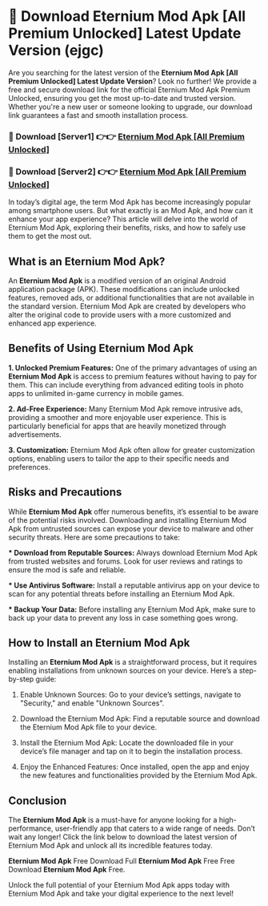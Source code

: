 # 🤖 Download Eternium Mod Apk [All Premium Unlocked] Latest Update Version (ejgc)

Are you searching for the latest version of the <strong>Eternium Mod Apk [All Premium Unlocked] Latest Update Version</strong>? Look no further! We provide a free and secure download link for the official Eternium Mod Apk Premium Unlocked, ensuring you get the most up-to-date and trusted version. Whether you're a new user or someone looking to upgrade, our download link guarantees a fast and smooth installation process.


<h3>📌 Download [Server1] 👉👉 <a href="https://hapymods.com?title=Eternium+Mod+Apk&ref=3B1">Eternium Mod Apk [All Premium Unlocked]</a></h3>

<h3>📌 Download [Server2] 👉👉 <a href="https://hapymods.com?title=Eternium+Mod+Apk&ref=3B1">Eternium Mod Apk [All Premium Unlocked]</a></h3>


In today’s digital age, the term Mod Apk has become increasingly popular among smartphone users. But what exactly is an Mod Apk, and how can it enhance your app experience? This article will delve into the world of Eternium Mod Apk, exploring their benefits, risks, and how to safely use them to get the most out.


<h2>What is an Eternium Mod Apk?</h2>

An <strong>Eternium Mod Apk</strong> is a modified version of an original Android application package (APK). These modifications can include unlocked features, removed ads, or additional functionalities that are not available in the standard version. Eternium Mod Apk are created by developers who alter the original code to provide users with a more customized and enhanced app experience.


<h2>Benefits of Using Eternium Mod Apk</h2>

<strong> 1. Unlocked Premium Features:</strong> One of the primary advantages of using an <strong>Eternium Mod Apk</strong> is access to premium features without having to pay for them. This can include everything from advanced editing tools in photo apps to unlimited in-game currency in mobile games.

<strong> 2. Ad-Free Experience:</strong> Many Eternium Mod Apk remove intrusive ads, providing a smoother and more enjoyable user experience. This is particularly beneficial for apps that are heavily monetized through advertisements.

<strong> 3. Customization:</strong> Eternium Mod Apk often allow for greater customization options, enabling users to tailor the app to their specific needs and preferences.


<h2>Risks and Precautions</h2>

While <strong>Eternium Mod Apk</strong> offer numerous benefits, it’s essential to be aware of the potential risks involved. Downloading and installing Eternium Mod Apk from untrusted sources can expose your device to malware and other security threats. Here are some precautions to take:

<strong> * Download from Reputable Sources:</strong> Always download Eternium Mod Apk from trusted websites and forums. Look for user reviews and ratings to ensure the mod is safe and reliable.

<strong> * Use Antivirus Software:</strong> Install a reputable antivirus app on your device to scan for any potential threats before installing an Eternium Mod Apk.

<strong> * Backup Your Data:</strong> Before installing any Eternium Mod Apk, make sure to back up your data to prevent any loss in case something goes wrong.


<h2>How to Install an Eternium Mod Apk</h2>

Installing an <strong>Eternium Mod Apk</strong> is a straightforward process, but it requires enabling installations from unknown sources on your device. Here’s a step-by-step guide:

 1. Enable Unknown Sources: Go to your device’s settings, navigate to "Security," and enable "Unknown Sources".

 2. Download the Eternium Mod Apk: Find a reputable source and download the Eternium Mod Apk file to your device.

 3. Install the Eternium Mod Apk: Locate the downloaded file in your device’s file manager and tap on it to begin the installation process.

 4. Enjoy the Enhanced Features: Once installed, open the app and enjoy the new features and functionalities provided by the Eternium Mod Apk.


<h2><strong>Conclusion</strong></h2>

The <strong>Eternium Mod Apk</strong> is a must-have for anyone looking for a high-performance, user-friendly app that caters to a wide range of needs. Don’t wait any longer! Click the link below to download the latest version of Eternium Mod Apk and unlock all its incredible features today.

<strong>Eternium Mod Apk</strong> Free Download Full <strong>Eternium Mod Apk</strong> Free Free Download <strong>Eternium Mod Apk</strong> Free.

Unlock the full potential of your Eternium Mod Apk apps today with Eternium Mod Apk and take your digital experience to the next level!